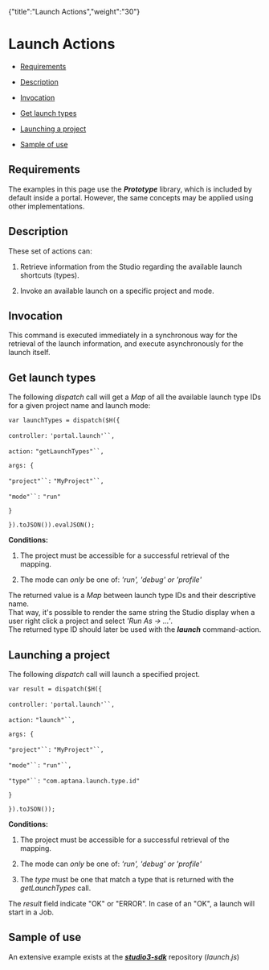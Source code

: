 {"title":"Launch Actions","weight":"30"} 

# Launch Actions

*   [Requirements](#Requirements)
    
*   [Description](#Description)
    
*   [Invocation](#Invocation)
    
*   [Get launch types](#Getlaunchtypes)
    
*   [Launching a project](#Launchingaproject)
    
*   [Sample of use](#Sampleofuse)
    

## Requirements

The examples in this page use the _**Prototype**_ library, which is included by default inside a portal. However, the same concepts may be applied using other implementations.

## Description

These set of actions can:

1.  Retrieve information from the Studio regarding the available launch shortcuts (types).
    
2.  Invoke an available launch on a specific project and mode.
    

## Invocation

This command is executed immediately in a synchronous way for the retrieval of the launch information, and execute asynchronously for the launch itself.

## Get launch types

The following _dispatch_ call will get a _Map_ of all the available launch type IDs for a given project name and launch mode:

`var launchTypes = dispatch($H({`

`controller:` `'portal.launch'``,`

`action:` `"getLaunchTypes"``,`

`args: {`

`"project"``:` `"MyProject"``,`

`"mode"``:` `"run"`

`}`

`}).toJSON()).evalJSON();`

**Conditions:**

1.  The project must be accessible for a successful retrieval of the mapping.
    
2.  The mode can _only_ be one of: _'run', 'debug' or 'profile'_
    

The returned value is a _Map_ between launch type IDs and their descriptive name.  
That way, it's possible to render the same string the Studio display when a user right click a project and select _'Run As -> ...'_.  
The returned type ID should later be used with the _**launch**_ command-action.

## Launching a project

The following _dispatch_ call will launch a specified project.

`var result = dispatch($H({`

`controller:` `'portal.launch'``,`

`action:` `"launch"``,`

`args: {`

`"project"``:` `"MyProject"``,`

`"mode"``:` `"run"``,`

`"type"``:` `"com.aptana.launch.type.id"`

`}`

`}).toJSON());`

**Conditions:**

1.  The project must be accessible for a successful retrieval of the mapping.
    
2.  The mode can _only_ be one of: _'run', 'debug' or 'profile'_
    
3.  The _type_ must be one that match a type that is returned with the _getLaunchTypes_ call.
    

The _result_ field indicate "OK" or "ERROR". In case of an "OK", a launch will start in a Job.

## Sample of use

An extensive example exists at the _**[studio3-sdk](https://github.com/aptana/studio3-sdk)**_ repository (_launch.js_)